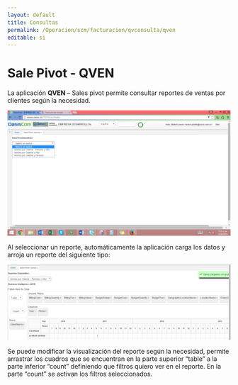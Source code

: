 ```yaml
---
layout: default
title: Consultas
permalink: /Operacion/scm/facturacion/qvconsulta/qven
editable: si
---
```


# Sale Pivot - QVEN

La aplicación **QVEN** – Sales pivot permite consultar reportes de ventas por clientes según la necesidad.

![](qven.png)

Al seleccionar un reporte, automáticamente la aplicación carga los datos y arroja un reporte del siguiente tipo:

![](qven2.png)

Se puede modificar la visualización del reporte según la necesidad, permite arrastrar los cuadros que se encuentran en la parte superior “table” a la parte inferior “count” definiendo que filtros quiero ver en el reporte. En la parte “count” se activan los filtros seleccionados.




